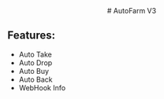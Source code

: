 <div align="center">
# AutoFarm V3
</div>



## Features:
- Auto Take
- Auto Drop
- Auto Buy
- Auto Back
- WebHook Info


